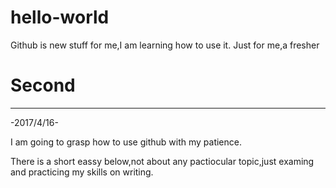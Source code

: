 # hello-world
Github is new stuff for me,I am learning how to use it.
Just for me,a fresher

# Second
---
-2017/4/16-

I am going to grasp how to use github with my patience.

There is a short eassy below,not about any pactiocular topic,just examing and practicing my skills on writing.

